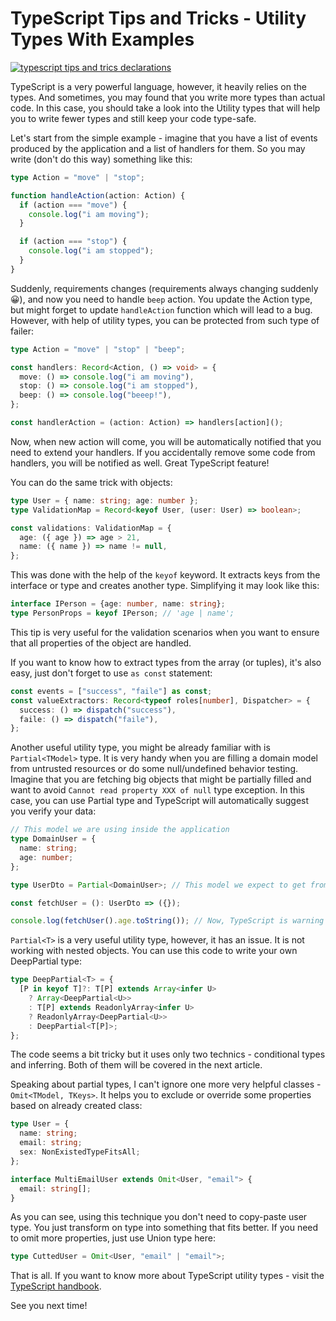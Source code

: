 # TypeScript Tips and Tricks - Utility Types With Examples

[![typescript tips and trics declarations](~/img/kdpv/ts-declarations.png)](./index.pug)

TypeScript is a very powerful language, however, it heavily relies on the types. And sometimes, you may found that you write more types than actual code. In this case, you should take a look into the Utility types that will help you to write fewer types and still keep your code type-safe.

Let's start from the simple example - imagine that you have a list of events produced by the application and a list of handlers for them. So you may write (don't do this way) something like this:

```typescript
type Action = "move" | "stop";

function handleAction(action: Action) {
  if (action === "move") {
    console.log("i am moving");
  }

  if (action === "stop") {
    console.log("i am stopped");
  }
}
```

Suddenly, requirements changes (requirements always changing suddenly 😀), and now you need to handle `beep` action. You update the Action type, but might forget to update `handleAction` function which will lead to a bug. However, with help of utility types, you can be protected from such type of failer:

```typescript
type Action = "move" | "stop" | "beep";

const handlers: Record<Action, () => void> = {
  move: () => console.log("i am moving"),
  stop: () => console.log("i am stopped"),
  beep: () => console.log("beeep!"),
};

const handlerAction = (action: Action) => handlers[action]();
```

Now, when new action will come, you will be automatically notified that you need to extend your handlers. If you accidentally remove some code from handlers, you will be notified as well. Great TypeScript feature!

You can do the same trick with objects:

```typescript
type User = { name: string; age: number };
type ValidationMap = Record<keyof User, (user: User) => boolean>;

const validations: ValidationMap = {
  age: ({ age }) => age > 21,
  name: ({ name }) => name != null,
};
```

This was done with the help of the `keyof` keyword. It extracts keys from the interface or type and creates another type. Simplifying it may look like this:

```typescript
interface IPerson = {age: number, name: string};
type PersonProps = keyof IPerson; // 'age | name';
```

This tip is very useful for the validation scenarios when you want to ensure that all properties of the object are handled.

If you want to know how to extract types from the array (or tuples), it's also easy, just don't forget to use `as const` statement:

```typescript
const events = ["success", "faile"] as const;
const valueExtractors: Record<typeof roles[number], Dispatcher> = {
  success: () => dispatch("success"),
  faile: () => dispatch("faile"),
};
```

Another useful utility type, you might be already familiar with is `Partial<TModel>` type. It is very handy when you are filling a domain model from untrusted resources or do some null/undefined behavior testing. Imagine that you are fetching big objects that might be partially filled and want to avoid `Cannot read property XXX of null` type exception. In this case, you can use Partial type and TypeScript will automatically suggest you verify your data:

```typescript
// This model we are using inside the application
type DomainUser = {
  name: string;
  age: number;
};

type UserDto = Partial<DomainUser>; // This model we expect to get from API

const fetchUser = (): UserDto => ({});

console.log(fetchUser().age.toString()); // Now, TypeScript is warning about the possible error and we now that check is needed
```

`Partial<T>` is a very useful utility type, however, it has an issue. It is not working with nested objects. You can use this code to write your own DeepPartial type:

```typescript
type DeepPartial<T> = {
  [P in keyof T]?: T[P] extends Array<infer U>
    ? Array<DeepPartial<U>>
    : T[P] extends ReadonlyArray<infer U>
    ? ReadonlyArray<DeepPartial<U>>
    : DeepPartial<T[P]>;
};
```

The code seems a bit tricky but it uses only two technics - conditional types and inferring. Both of them will be covered in the next article.

Speaking about partial types, I can't ignore one more very helpful classes - `Omit<TModel, TKeys>`. It helps you to exclude or override some properties based on already created class:

```typescript
type User = {
  name: string;
  email: string;
  sex: NonExistedTypeFitsAll;
};

interface MultiEmailUser extends Omit<User, "email"> {
  email: string[];
}
```

As you can see, using this technique you don't need to copy-paste user type. You just transform on type into something that fits better. If you need to omit more properties, just use Union type here:

```typescript
type CuttedUser = Omit<User, "email" | "email">;
```

That is all. If you want to know more about TypeScript utility types - visit the [TypeScript handbook](https://www.typescriptlang.org/docs/handbook/utility-types.html).

See you next time!
